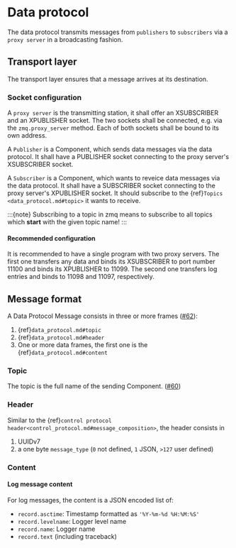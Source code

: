 # Data protocol

The data protocol transmits messages from `publishers` to `subscribers` via a `proxy server` in a broadcasting fashion.

## Transport layer

The transport layer ensures that a message arrives at its destination.

### Socket configuration

A `proxy server` is the transmitting station, it shall offer an XSUBSCRIBER and an XPUBLISHER socket.
The two sockets shall be connected, e.g. via the `zmq.proxy_server` method.
Each of both sockets shall be bound to its own address.

A `Publisher` is a Component, which sends data messages via the data protocol.
It shall have a PUBLISHER socket connecting to the proxy server's XSUBSCRIBER socket.

A `Subscriber` is a Component, which wants to reveice data messages via the data protocol.
It shall have a SUBSCRIBER socket connecting to the proxy server's XPUBLISHER socket.
It should subscribe to the {ref}`Topics <data_protocol.md#topic>` it wants to receive.

:::{note}
Subscribing to a topic in zmq means to subscribe to all topics which **start** with the given topic name!
:::

#### Recommended configuration

It is recommended to have a single program with two proxy servers.
The first one transfers any data and binds its XSUBSCRIBER to port number 11100 and binds its XPUBLISHER to 11099.
The second one transfers log entries and binds to 11098 and 11097, respectively.


## Message format

A Data Protocol Message consists in three or more frames ([#62](https://github.com/pymeasure/leco-protocol/issues/62)):
1. {ref}`data_protocol.md#topic`
2. {ref}`data_protocol.md#header`
3. One or more data frames, the first one is the {ref}`data_protocol.md#content`

### Topic

The topic is the full name of the sending Component. ([#60](https://github.com/pymeasure/leco-protocol/issues/60))

### Header

Similar to the {ref}`control protocol header<control_protocol.md#message_composition>`, the header consists in
1. UUIDv7
2. a one byte `message_type` (`0` not defined, `1` JSON, `>127` user defined)

### Content

#### Log message content

For log messages, the content is a JSON encoded list of:
- `record.asctime`: Timestamp formatted as `'%Y-%m-%d %H:%M:%S'`
- `record.levelname`: Logger level name
- `record.name`: Logger name
- `record.text` (including traceback)
